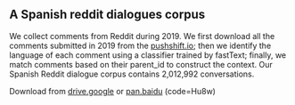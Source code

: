 ## A Spanish reddit dialogues corpus

We collect comments from Reddit during 2019. We first download all the comments submitted in 2019 from the [pushshift.io](https://files.pushshift.io/reddit/); then we identify the language of each comment using a classifier trained by fastText; finally, we match comments based on their parent_id to construct the context. Our Spanish Reddit dialogue corpus contains 2,012,992 conversations.

Download from [drive.google](https://drive.google.com/drive/folders/1jH66h7Rs_xlWJCQP7kpCRnyUBdiwU6xp?usp=sharing) or [pan.baidu](https://pan.baidu.com/s/15xbfuxVF4Hg4s45BgmaYZA) (code=Hu8w)